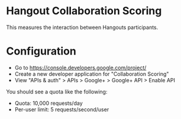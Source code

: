 # Hangout Collaboration Scoring 

This measures the interaction between Hangouts participants. 

# Configuration 

- Go to https://console.developers.google.com/project/
- Create a new developer application for "Collaboration Scoring" 
- View "APIs & auth" > APIs > Google+ > Google+ API > Enable API

You should see a quota like the following: 

- Quota: 10,000 requests/day
- Per-user limit:	5 requests/second/user





